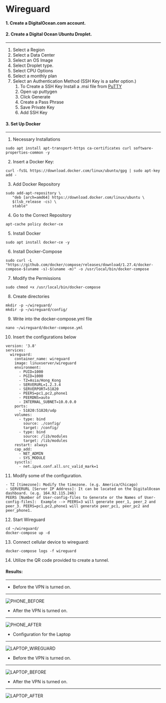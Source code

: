 # Wireguard 

#### 1. Create a DigitalOcean.com account.

#### 2. Create a Digital Ocean Ubuntu Droplet.
***
1) Select a Region
2) Select a Data Center
3) Select an OS Image
4) Select Droplet type.
5) Select CPU Options
6) Select a monthly plan
7) Select an Authentication Method (SSH Key is a safer option.)
   1) To Create a SSH Key Install a .msi file from [PuTTY](https://www.chiark.greenend.org.uk/~sgtatham/putty/download.html)
   2) Open up puttygen
   3) Click Generate
   4) Create a Pass Phrase
   5) Save Private Key
   6) Add SSH Key

#### 3. Set Up Docker
***
1. Necessary Installations
```
sudo apt install apt-transport-https ca-certificates curl software-properties-common -y
```
2. Insert a Docker Key:
```
curl -fsSL https://download.docker.com/linux/ubuntu/gpg | sudo apt-key add -
```
3. Add Docker Repository
```
sudo add-apt-repository \
   "deb [arch=amd64] https://download.docker.com/linux/ubuntu \
   $(lsb_release -cs) \
   stable"
```
4. Go to the Correct Repository
```
apt-cache policy docker-ce
```
5. Install Docker
```
sudo apt install docker-ce -y
```
6. Install Docker-Compose
```
sudo curl -L "https://github.com/docker/compose/releases/download/1.27.4/docker-compose-$(uname -s)-$(uname -m)" -o /usr/local/bin/docker-compose
```
7. Modify the Permissions
```
sudo chmod +x /usr/local/bin/docker-compose
```
8.  Create directories
```
mkdir -p ~/wireguard/
mkdir -p ~/wireguard/config/
```
9. Write into the docker-compose.yml file
```
nano ~/wireguard/docker-compose.yml
```
10. Insert the configurations below
```
version: '3.8'
services:
  wireguard:
    container_name: wireguard
    image: linuxserver/wireguard
    environment:
      - PUID=1000
      - PGID=1000
      - TZ=Asia/Hong_Kong
      - SERVERURL=1.2.3.4
      - SERVERPORT=51820
      - PEERS=pc1,pc2,phone1
      - PEERDNS=auto
      - INTERNAL_SUBNET=10.0.0.0
    ports:
      - 51820:51820/udp
    volumes:
      - type: bind
        source: ./config/
        target: /config/
      - type: bind
        source: /lib/modules
        target: /lib/modules
    restart: always
    cap_add:
      - NET_ADMIN
      - SYS_MODULE
    sysctls:
      - net.ipv4.conf.all.src_valid_mark=1
```
11. Modify some of the configuration.
```
- TZ [timezone]: Modify the timezone. (e.g. America/Chicago)
- SERVERURL [Server IP Address]: It can be located on the DigitalOcean dashboard. (e.g. 164.92.115.246)
PEERS [Number of User-config-files to Generate or the Names of User-config-files]:  Example --> PEERS=3 will generate peer_1, peer_2 and peer_3. PEERS=pc1,pc2,phone1 will generate peer_pc1, peer_pc2 and peer_phone1.
```
12. Start Wireguard
```
cd ~/wireguard/
docker-compose up -d
```
13. Connect cellular device to wireguard:
```
docker-compose logs -f wireguard
```
14. Utilize the QR code provided to create a tunnel.

#### Results:
***
- Before the VPN is turned on.
***
![PHONE_BEFORE](images/phone_before.jpg)

- After the VPN is turned on.
***
![PHONE_AFTER](images/phone_after.jpg)

- Configuration for the Laptop
***
![LAPTOP_WIREGUARD](images/laptop_wireguard.jpg)

- Before the VPN is turned on.
***
![LAPTOP_BEFORE](images/laptop_before.jpg)
- After the VPN is turned on.
***
![LAPTOP_AFTER](images/laptop_after.jpg)
